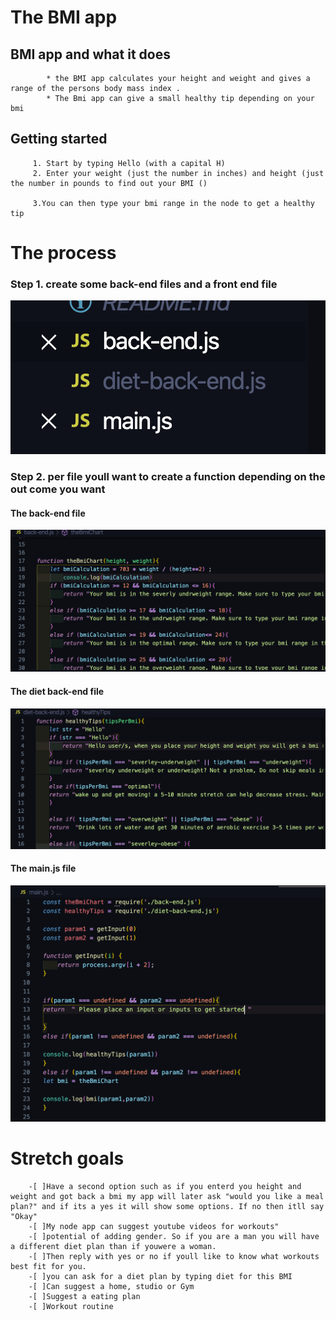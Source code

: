 # The BMI app


## BMI app and what it does
            * the BMI app calculates your height and weight and gives a range of the persons body mass index .
            * The Bmi app can give a small healthy tip depending on your bmi

## Getting started
         1. Start by typing Hello (with a capital H)
         2. Enter your weight (just the number in inches) and height (just the number in pounds to find out your BMI ()
        
         3.You can then type your bmi range in the node to get a healthy tip
         

# The process 

### Step 1. create some back-end files and a front end file
![](file.png)
            
### Step 2. per file youll want to create a function depending on the out come you want 
#### The back-end file 
![](back-end.png)

#### The diet back-end file 
![](diet.png)

####  The main.js file
![](main.png)

# Stretch goals

        -[ ]Have a second option such as if you enterd you height and weight and got back a bmi my app will later ask "would you like a meal plan?" and if its a yes it will show some options. If no then itll say "Okay"
        -[ ]My node app can suggest youtube videos for workouts"
        -[ ]potential of adding gender. So if you are a man you will have a different diet plan than if youwere a woman. 
        -[ ]Then reply with yes or no if youll like to know what workouts best fit for you.
        -[ ]you can ask for a diet plan by typing diet for this BMI
        -[ ]Can suggest a home, studio or Gym 
        -[ ]Suggest a eating plan
        -[ ]Workout routine
